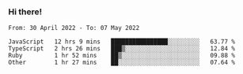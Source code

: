 ### Hi there!

<!--START_SECTION:waka-->

```text
From: 30 April 2022 - To: 07 May 2022

JavaScript   12 hrs 9 mins   ████████████████░░░░░░░░░   63.77 %
TypeScript   2 hrs 26 mins   ███▒░░░░░░░░░░░░░░░░░░░░░   12.84 %
Ruby         1 hr 52 mins    ██▒░░░░░░░░░░░░░░░░░░░░░░   09.88 %
Other        1 hr 27 mins    ██░░░░░░░░░░░░░░░░░░░░░░░   07.64 %
```

<!--END_SECTION:waka-->
